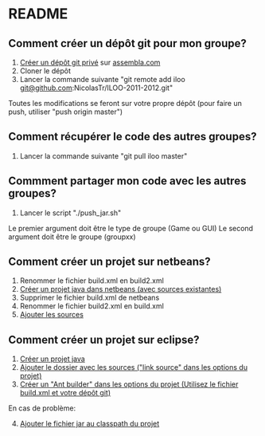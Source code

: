 README
======

Comment créer un dépôt git pour mon groupe?
-------------------------------------------

1. [Créer un dépôt git privé][6] sur [assembla.com][7]
2. Cloner le dépôt
3. Lancer la commande suivante "git remote add iloo git@github.com:NicolasTr/ILOO-2011-2012.git"

Toutes les modifications se feront sur votre propre dépôt (pour faire un push, utiliser "push origin master")

Comment récupérer le code des autres groupes?
---------------------------------------------

1. Lancer la commande suivante "git pull iloo master"

Commment partager mon code avec les autres groupes?
---------------------------------------------------

1. Lancer le script "./push_jar.sh"

Le premier argument doit être le type de groupe (Game ou GUI)
Le second argument doit être le groupe (groupxx)

Comment créer un projet sur netbeans?
-------------------------------------

1. Renommer le fichier build.xml en build2.xml
2. [Créer un projet java dans netbeans (avec sources existantes)][4]
3. Supprimer le fichier build.xml de netbeans
4. Renommer le fichier build2.xml en build.xml
5. [Ajouter les sources][5]

Comment créer un projet sur eclipse?
------------------------------------

1. [Créer un projet java][1]
2. [Ajouter le dossier avec les sources ("link source" dans les options du projet)][2]
3. [Créer un "Ant builder" dans les options du projet (Utilisez le fichier build.xml et votre dépôt git)][3]

En cas de problème:

4. [Ajouter le fichier jar au classpath du projet][8]

[1]: http://dl.dropbox.com/u/14582957/iloo/01.png
[2]: http://dl.dropbox.com/u/14582957/iloo/02.png
[3]: http://dl.dropbox.com/u/14582957/iloo/03.png
[4]: http://dl.dropbox.com/u/14582957/iloo/04.png
[5]: http://dl.dropbox.com/u/14582957/iloo/05.png
[6]: http://dl.dropbox.com/u/14582957/iloo/06.png
[7]: http://http://www.assembla.com/
[8]: http://dl.dropbox.com/u/14582957/iloo/08.png

